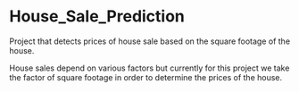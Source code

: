 # House_Sale_Prediction
Project that detects prices of house sale based on the square footage of the house.

House sales depend on various factors but currently for this project we take the factor of square footage in order to determine the prices of the house.

